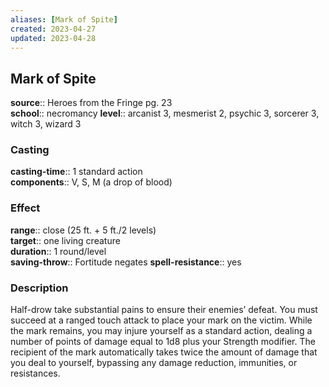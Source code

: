```yaml
---
aliases: [Mark of Spite]
created: 2023-04-27
updated: 2023-04-28
---
```


## Mark of Spite

**source**:: Heroes from the Fringe pg. 23  
**school**:: necromancy
**level**:: arcanist 3, mesmerist 2, psychic 3, sorcerer 3, witch 3, wizard 3

### Casting

**casting-time**:: 1 standard action  
**components**:: V, S, M (a drop of blood)

### Effect

**range**:: close (25 ft. + 5 ft./2 levels)  
**target**:: one living creature  
**duration**:: 1 round/level  
**saving-throw**:: Fortitude negates
**spell-resistance**:: yes

### Description

Half-drow take substantial pains to ensure their enemies’ defeat. You must succeed at a ranged touch attack to place your mark on the victim. While the mark remains, you may injure yourself as a standard action, dealing a number of points of damage equal to 1d8 plus your Strength modifier. The recipient of the mark automatically takes twice the amount of damage that you deal to yourself, bypassing any damage reduction, immunities, or resistances.
